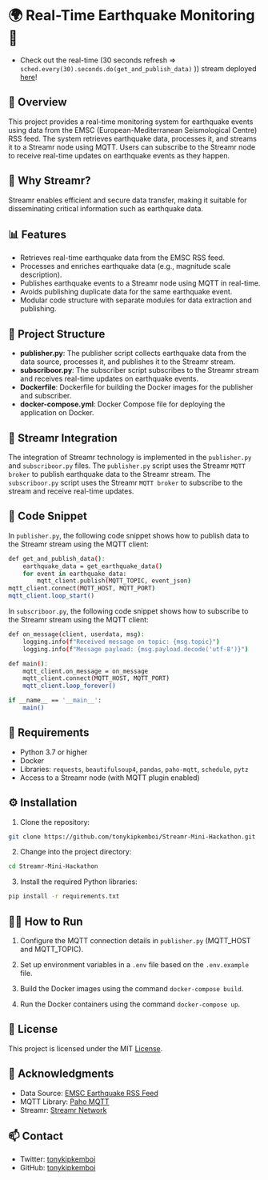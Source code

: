 # 🌍 Real-Time Earthquake Monitoring 🚨

- Check out the real-time (30 seconds refresh => `sched.every(30).seconds.do(get_and_publish_data)`
)) stream deployed [here](https://streamr.network/streams/0x4a2a3501e50759250828acd85e7450fb55a10a69%2Fearthquakes)!

## 📝 Overview

This project provides a real-time monitoring system for earthquake events using data from the EMSC (European-Mediterranean Seismological Centre) RSS feed. The system retrieves earthquake data, processes it, and streams it to a Streamr node using MQTT. Users can subscribe to the Streamr node to receive real-time updates on earthquake events as they happen.

## 🚀 Why Streamr?

Streamr enables efficient and secure data transfer, making it suitable for disseminating critical information such as earthquake data.

## 📊 Features

- Retrieves real-time earthquake data from the EMSC RSS feed.
- Processes and enriches earthquake data (e.g., magnitude scale description).
- Publishes earthquake events to a Streamr node using MQTT in real-time.
- Avoids publishing duplicate data for the same earthquake event.
- Modular code structure with separate modules for data extraction and publishing.

## 📁 Project Structure

- **publisher.py**: The publisher script collects earthquake data from the data source, processes it, and publishes it to the Streamr stream.
- **subscriboor.py**: The subscriber script subscribes to the Streamr stream and receives real-time updates on earthquake events.
- **Dockerfile**: Dockerfile for building the Docker images for the publisher and subscriber.
- **docker-compose.yml**: Docker Compose file for deploying the application on Docker.

## 🔗 Streamr Integration

The integration of Streamr technology is implemented in the `publisher.py` and `subscriboor.py` files. The `publisher.py` script uses the Streamr `MQTT broker` to publish earthquake data to the Streamr stream. The `subscriboor.py` script uses the Streamr `MQTT broker` to subscribe to the stream and receive real-time updates.

## 🐍 Code Snippet

In `publisher.py`, the following code snippet shows how to publish data to the Streamr stream using the MQTT client:

```bash
def get_and_publish_data():
    earthquake_data = get_earthquake_data()
    for event in earthquake_data:
        mqtt_client.publish(MQTT_TOPIC, event_json)
mqtt_client.connect(MQTT_HOST, MQTT_PORT)
mqtt_client.loop_start()
```

In `subscriboor.py`, the following code snippet shows how to subscribe to the Streamr stream using the MQTT client:

```bash
def on_message(client, userdata, msg):
    logging.info(f"Received message on topic: {msg.topic}")
    logging.info(f"Message payload: {msg.payload.decode('utf-8')}")

def main():
    mqtt_client.on_message = on_message
    mqtt_client.connect(MQTT_HOST, MQTT_PORT)
    mqtt_client.loop_forever()

if __name__ == '__main__':
    main()
```

## 🧰 Requirements

- Python 3.7 or higher
- Docker
- Libraries: `requests`, `beautifulsoup4`, `pandas`, `paho-mqtt`, `schedule`, `pytz`
- Access to a Streamr node (with MQTT plugin enabled)

## ⚙️ Installation

1. Clone the repository:

```bash
git clone https://github.com/tonykipkemboi/Streamr-Mini-Hackathon.git
```

2. Change into the project directory:

```bash
cd Streamr-Mini-Hackathon
```

3. Install the required Python libraries:

```bash
pip install -r requirements.txt
```

## 🏃‍♂️ How to Run

1. Configure the MQTT connection details in `publisher.py` (MQTT_HOST and MQTT_TOPIC).

2. Set up environment variables in a `.env` file based on the `.env.example` file.

3. Build the Docker images using the command `docker-compose build`.

4. Run the Docker containers using the command `docker-compose up`.

## 📜 License

This project is licensed under the MIT [License](LICENSE).

## 📣 Acknowledgments

- Data Source: [EMSC Earthquake RSS Feed](https://www.emsc-csem.org/service/rss/rss.php?typ=emsc)
- MQTT Library: [Paho MQTT](https://pypi.org/project/paho-mqtt/)
- Streamr: [Streamr Network](https://www.streamr.network/)

## 📫 Contact

- Twitter: [tonykipkemboi](https://www.twitter.com/tonykipkemboi)
- GitHub: [tonykipkemboi](https://github.com/tonykipkemboi)
